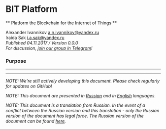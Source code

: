 # BIT Platform #################################################################

** Platform the Blockchain for the Internet of Things **

Alexander Ivannikov a.n.ivannikov@yandex.ru  
Iraida Sak i.a.sak@yandex.ru  
*Published 04.11.2017 / Version 0.0.0*  
*For discussion, [join our group in Telegram](https://t.me/bit-platform)!*

### Purpose ####################################################################

--------------------------------------------------------------------------------



--------------------------------------------------------------------------------

*NOTE: We're still actively developing this document. Please check regularly for updates on GitHub!*

*NOTE: This document are presented in [Russian](PURPOSE_RU.md "PURPOSE_RU.md") and in [English](PURPOSE.md "PURPOSE.md") languages.*

*NOTE: This document is a translation from Russian. In the event of a conflict between the Russian version and this translation - only the Russian version of the document has legal force. The Russian version of the document can be found [here](PURPOSE_RU.md "PURPOSE_RU.md").*
